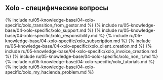 ## Xolo - специфические вопросы

{% include ru/05-knowledge-base/04-xolo-specific/xolo_transition_from_gestor.md %}
{% include ru/05-knowledge-base/04-xolo-specific/xolo_support.md %}
{% include ru/05-knowledge-base/04-xolo-specific/xolo_responsibility.md %}
{% include ru/05-knowledge-base/04-xolo-specific/xolo_subscription.md %}
{% include ru/05-knowledge-base/04-xolo-specific/xolo_client_creation.md %}
{% include ru/05-knowledge-base/04-xolo-specific/xolo_invoice_creation.md %}
{% include ru/05-knowledge-base/04-xolo-specific/xolo_non_it.md %}
{% include ru/05-knowledge-base/04-xolo-specific/xolo_tutorials.md %}
{% include ru/05-knowledge-base/04-xolo-specific/xolo_my_hacienda_problem.md %}
